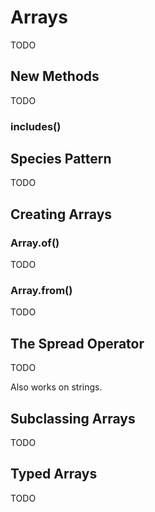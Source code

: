 # Arrays

TODO

## New Methods

TODO

### includes()


## Species Pattern

TODO

## Creating Arrays

### Array.of()

TODO

### Array.from()

TODO

## The Spread Operator

TODO

Also works on strings.

## Subclassing Arrays

TODO

## Typed Arrays

TODO

